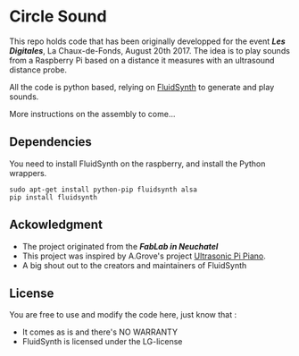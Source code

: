 # Circle Sound
This repo holds code that has been originally developped for the event ***Les Digitales***, La Chaux-de-Fonds, August 20th 2017.
The idea is to play sounds from a Raspberry Pi based on a distance it measures with an ultrasound distance probe.

All the code is python based, relying on [FluidSynth](https://www.fluidsynth.org) to generate and play sounds.

More instructions on the assembly to come...

## Dependencies
You need to install FluidSynth on the raspberry, and install the Python wrappers.
```
sudo apt-get install python-pip fluidsynth alsa
pip install fluidsynth
```

## Ackowledgment

* The project originated from the ***FabLab in Neuchatel***
* This project was inspired by A.Grove's project [Ultrasonic Pi Piano](http://theotherandygrove.com/projects/ultrasonic-pi-piano/).
* A big shout out to the creators and maintainers of FluidSynth

## License

You are free to use and modify the code here, just know that : 
* It comes as is and there's NO WARRANTY
* FluidSynth is licensed under the LG-license
